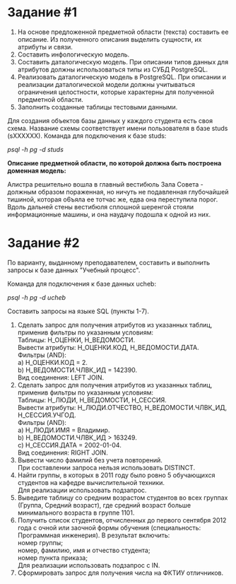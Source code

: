 <div class="journal-content-article">
							<h1><a id="lab2" name="lab2"></a>Задание #1</h1>
              
<ol>
	<li>На основе предложенной предметной области (текста) составить ее описание. Из полученного описания выделить сущности, их атрибуты и связи.</li>
	<li>Составить инфологическую модель.</li>
	<li>Составить даталогическую модель. При описании типов данных для атрибутов должны использоваться типы из СУБД PostgreSQL.</li>
	<li>Реализовать даталогическую модель в PostgreSQL. При описании и реализации даталогической модели должны учитываться ограничения целостности, которые характерны для полученной предметной области.</li>
	<li>Заполнить созданные таблицы тестовыми данными.</li>
</ol>

<p>Для создания объектов базы данных у каждого студента есть своя схема. Название схемы соответствует имени пользователя в базе studs (sXXXXXX). Команда для подключения к базе studs:</p>

<p><em>psql -h pg -d studs </em></p>

  <div id="db-lab2-text"><p><b>Описание предметной области, по которой должна быть построена доменная модель:</b><br></p>
    <div class="quote-content">
    Алистра решительно вошла в главный вестибюль Зала Совета - должным образом пораженная,
    но ничуть не подавленная глубочайшей тишиной, которая о6ъяла ее тотчас же, едва она переступила порог.
    Вдоль дальней стены вестибюля сплошной шеренгой стояли информационные машины, и она наудачу подошла к одной из них.
    </div>
  </div>
</div>

<div class="journal-content-article">
							<h1><a id="lab3" name="lab3"></a>Задание #2</h1>

<p>По варианту, выданному преподавателем, составить и выполнить запросы к базе данных "Учебный процесс".</p>

<p>Команда для подключения к базе данных ucheb:</p>

<p><em>psql -h pg -d ucheb </em></p>

<div id="db-lab3-text">
<p>Составить запросы на языке SQL (пункты 1-7).</p>
<ol>
  <li>Сделать запрос для получения атрибутов из указанных таблиц, применив фильтры по указанным условиям:<br> 
  Таблицы: Н_ОЦЕНКИ, Н_ВЕДОМОСТИ.<br> Вывести атрибуты: Н_ОЦЕНКИ.КОД, Н_ВЕДОМОСТИ.ДАТА.<br> Фильтры (AND): <br> 
  a) Н_ОЦЕНКИ.КОД = 2.<br> 
  b) Н_ВЕДОМОСТИ.ЧЛВК_ИД = 142390.<br> 
  Вид соединения: LEFT JOIN.<br>
  </li>
  <li>Сделать запрос для получения атрибутов из указанных таблиц, применив фильтры по указанным условиям:<br>
  Таблицы: Н_ЛЮДИ, Н_ВЕДОМОСТИ, Н_СЕССИЯ.<br> Вывести атрибуты: Н_ЛЮДИ.ОТЧЕСТВО, Н_ВЕДОМОСТИ.ЧЛВК_ИД, Н_СЕССИЯ.УЧГОД.<br>
  Фильтры (AND): <br> 
  a) Н_ЛЮДИ.ИМЯ = Владимир.<br>    
  b) Н_ВЕДОМОСТИ.ЧЛВК_ИД &gt; 163249.<br>    
  c) Н_СЕССИЯ.ДАТА = 2002-01-04.<br>
  Вид соединения: RIGHT JOIN.<br>
  </li>
  <li>Вывести число фамилий без учета повторений.<br>При составлении запроса нельзя использовать DISTINCT.<br>
  </li>
  <li>Найти группы, в которых в 2011 году было ровно 5 обучающихся студентов на кафедре вычислительной техники.<br>
  Для реализации использовать подзапрос.
  </li>
  <li>Выведите таблицу со средним возрастом студентов во всех группах (Группа, Средний возраст),
  где средний возраст больше минимального возраста в группе 1101.
  </li>
  <li>Получить список студентов, отчисленных до первого сентября 2012 года с очной или заочной формы обучения (специальность: Программная инженерия).
  В результат включить:<br>
  номер группы;
  <br>номер, фамилию, имя и отчество студента;<br>
  номер пункта приказа;<br>
  Для реализации использовать подзапрос с IN.
  </li>
  <li>Сформировать запрос для получения числа на ФКТИУ отличников.
  </li>
 </ol>
</div>

</div>
